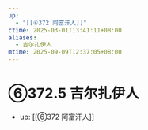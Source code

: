 ```yaml
---
up:
  - "[[⑥372 阿富汗人]]"
ctime: 2025-03-01T13:41:11+08:00
aliases:
  - 吉尔扎伊人
mtime: 2025-09-09T12:37:05+08:00
---
```


# ⑥372.5 吉尔扎伊人

- up: [[⑥372 阿富汗人]]
